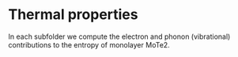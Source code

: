 # Thermal properties

In each subfolder we compute the electron and phonon (vibrational)
contributions to the entropy of monolayer MoTe2.
